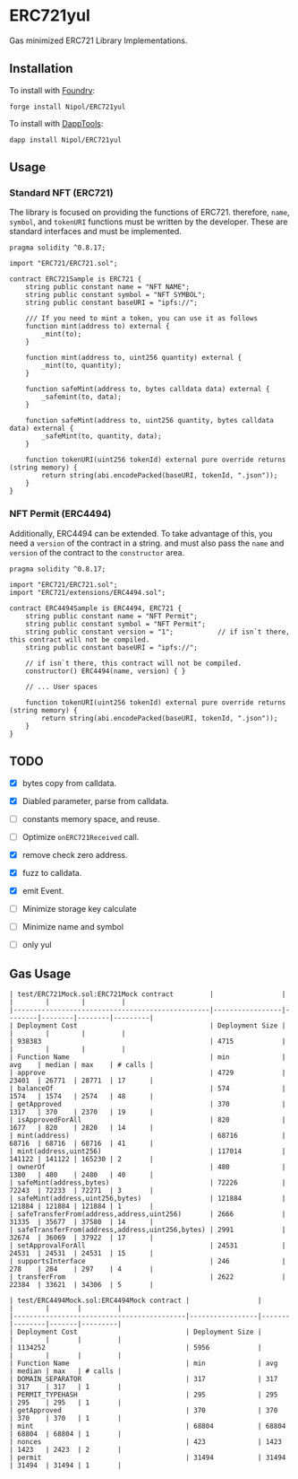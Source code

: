# ERC721yul

Gas minimized ERC721 Library Implementations.

## Installation

To install with [Foundry](https://github.com/gakonst/foundry):

```
forge install Nipol/ERC721yul
```

To install with [DappTools](https://github.com/dapphub/dapptools):

```
dapp install Nipol/ERC721yul
```


## Usage

### Standard NFT (ERC721)
The library is focused on providing the functions of ERC721. therefore, `name`, `symbol`, and `tokenURI` functions must be written by the developer. These are standard interfaces and must be implemented.

```solidity
pragma solidity ^0.8.17;

import "ERC721/ERC721.sol";

contract ERC721Sample is ERC721 {
    string public constant name = "NFT NAME";
    string public constant symbol = "NFT SYMBOL";
    string public constant baseURI = "ipfs://";
    
    /// If you need to mint a token, you can use it as follows
    function mint(address to) external {
        _mint(to);
    }

    function mint(address to, uint256 quantity) external {
        _mint(to, quantity);
    }

    function safeMint(address to, bytes calldata data) external {
        _safemint(to, data);
    }

    function safeMint(address to, uint256 quantity, bytes calldata data) external {
        _safeMint(to, quantity, data);
    }

    function tokenURI(uint256 tokenId) external pure override returns (string memory) {
        return string(abi.encodePacked(baseURI, tokenId, ".json"));
    }
}
```

### NFT Permit (ERC4494)
Additionally, ERC4494 can be extended. To take advantage of this, you need a `version` of the contract in a string. and must also pass the `name` and `version` of the contract to the `constructor` area.

```solidity
pragma solidity ^0.8.17;

import "ERC721/ERC721.sol";
import "ERC721/extensions/ERC4494.sol";

contract ERC4494Sample is ERC4494, ERC721 {
    string public constant name = "NFT Permit";
    string public constant symbol = "NFT Permit";
    string public constant version = "1";           // if isn`t there, this contract will not be compiled.
    string public constant baseURI = "ipfs://";

    // if isn`t there, this contract will not be compiled.
    constructor() ERC4494(name, version) { }

    // ... User spaces

    function tokenURI(uint256 tokenId) external pure override returns (string memory) {
        return string(abi.encodePacked(baseURI, tokenId, ".json"));
    }
}
```

## TODO

- [x] bytes copy from calldata.
- [x] Diabled parameter, parse from calldata.
- [ ] constants memory space, and reuse.
- [ ] Optimize `onERC721Received` call.
- [x] remove check zero address.
- [x] fuzz to calldata.
- [x] emit Event.
- [ ] Minimize storage key calculate
- [ ] Minimize name and symbol
- [ ] only yul


## Gas Usage
```
| test/ERC721Mock.sol:ERC721Mock contract         |                 |        |        |        |         |
|-------------------------------------------------|-----------------|--------|--------|--------|---------|
| Deployment Cost                                 | Deployment Size |        |        |        |         |
| 938383                                          | 4715            |        |        |        |         |
| Function Name                                   | min             | avg    | median | max    | # calls |
| approve                                         | 4729            | 23401  | 26771  | 28771  | 17      |
| balanceOf                                       | 574             | 1574   | 1574   | 2574   | 48      |
| getApproved                                     | 370             | 1317   | 370    | 2370   | 19      |
| isApprovedForAll                                | 820             | 1677   | 820    | 2820   | 14      |
| mint(address)                                   | 68716           | 68716  | 68716  | 68716  | 41      |
| mint(address,uint256)                           | 117014          | 141122 | 141122 | 165230 | 2       |
| ownerOf                                         | 480             | 1380   | 480    | 2480   | 40      |
| safeMint(address,bytes)                         | 72226           | 72243  | 72233  | 72271  | 3       |
| safeMint(address,uint256,bytes)                 | 121884          | 121884 | 121884 | 121884 | 1       |
| safeTransferFrom(address,address,uint256)       | 2666            | 31335  | 35677  | 37580  | 14      |
| safeTransferFrom(address,address,uint256,bytes) | 2991            | 32674  | 36069  | 37922  | 17      |
| setApprovalForAll                               | 24531           | 24531  | 24531  | 24531  | 15      |
| supportsInterface                               | 246             | 278    | 284    | 297    | 4       |
| transferFrom                                    | 2622            | 22384  | 33621  | 34306  | 5       |

| test/ERC4494Mock.sol:ERC4494Mock contract |                 |       |        |       |         |
|-------------------------------------------|-----------------|-------|--------|-------|---------|
| Deployment Cost                           | Deployment Size |       |        |       |         |
| 1134252                                   | 5956            |       |        |       |         |
| Function Name                             | min             | avg   | median | max   | # calls |
| DOMAIN_SEPARATOR                          | 317             | 317   | 317    | 317   | 1       |
| PERMIT_TYPEHASH                           | 295             | 295   | 295    | 295   | 1       |
| getApproved                               | 370             | 370   | 370    | 370   | 1       |
| mint                                      | 68804           | 68804 | 68804  | 68804 | 1       |
| nonces                                    | 423             | 1423  | 1423   | 2423  | 2       |
| permit                                    | 31494           | 31494 | 31494  | 31494 | 1       |
```
